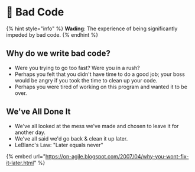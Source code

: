 # 🤢 Bad Code

{% hint style="info" %}
**Wading**: The experience of being significantly impeded by bad code.
{% endhint %}

## Why do we write bad code?

* Were you trying to go too fast? Were you in a rush?
* Perhaps you felt that you didn't have time to do a good job; your boss would be angry if you took the time to clean up your code.
* Perhaps you were tired of working on this program and wanted it to be over.

## We've All Done It

* We've all looked at the mess we've made and chosen to leave it for another day.&#x20;
* We've all said we'd go back & clean it up later.
* LeBlanc's Law: "Later equals never"

{% embed url="https://on-agile.blogspot.com/2007/04/why-you-wont-fix-it-later.html" %}
